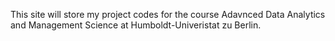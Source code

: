 This site will store my project codes for the course Adavnced Data Analytics and Management Science at Humboldt-Univeristat zu Berlin.
